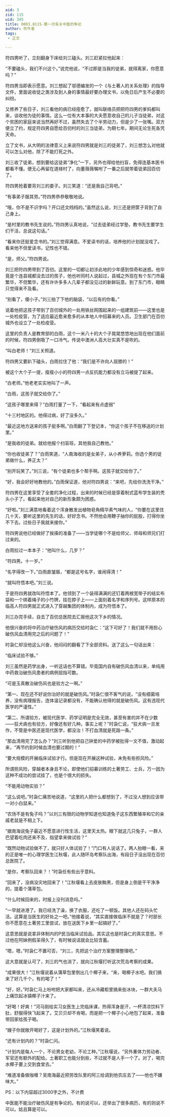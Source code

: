 ```yaml
---
aid: 3
zid: 115
uid: 345
title: 0003.0115-第一次有关中医的争论
author: 吹牛者
tags: 
 - 正文

---
```




  符四男听了，立刻翻身下床给刘三磕头。刘三赶紧拉他起来：

  “不要磕头，我们不兴这个。”说完他说，“不过即是当我的徒弟，就得离家，你愿意吗？”

  符四男当即表示愿意。刘三想起了邬德编发的一个《与土著人的关系处理》的指导文件，里面说收徒之类涉及到人身的事情最好要办理文书，以免日后产生不必要的纠纷。

  又修养了些日子，刘三看他的病已经痊愈了，就叫联络员把把符四男的爹妈都叫来，谈收他为徒的事情。这么一位有大本事的大夫愿意收自己的儿子当徒弟，对这个贫困的家庭来说当然再好不过，虽然失去了个半劳动力，但是少了一张嘴。双方便立了约，规定符四男自愿给百仞村的刘三当徒弟，为期七年。期间无论生死各凭天命。

  立了文书，从大明的法律意义上来说符四男就是刘三的徒弟了，刘三想怎么对他就可以怎么对他，除了不能打死之外。

  刘三收了徒弟，想到要给这徒弟“净化”一下，另外也得给他扫盲，免得连基本医书都看不懂。便无心再留在道禄村了，向董薇薇嘱咐了一番之后就带着徒弟回百仞了。

  符四男抢着要背刘三的娄子。刘三笑道：“还是我自己背吧。”

  “有事弟子服其劳。”符四男恭恭敬敬地说。

  “哦，你不是不识字吗？开口还文绉绉的。”虽然这么说，刘三还是把筐子背到了自己身上。

  “是村里的教书先生说的。”符四男认真地说，“过去徒弟经过学塾，教书先生要学生们干活，总说这句话。”

  “看来你还挺爱念书的。”刘三觉得满意。不爱读书的话，培养他的计划就没戏了。看来他不但爱读书，记性也不错。

  “是，师父。”符四男说。

  刘三把符四男带到了百仞。这里的一切都让初涉此地的少年感到惊奇和迷惑。他毕竟是个连县城都没去过的孩子，他也听同村人说起过，县城之外现在有个东门市最繁华，不但繁华，还有许许多多人几辈子都没见过的新鲜玩意。到了东门市，眼睛只觉得来不及看。

  “别看了，傻小子。”刘三拍了下他的脑袋，“以后有的你看。”

  说着他把这孩子带到了百仞城外的一处用铁丝网围起来的一组建筑前——这里也是一处检疫营，为了适应最近愈来愈多的从本地人中招募来的人员。卫生部门在百仞城外也设立了一处检疫营。

  这里的负责人是教育部的白雨，这个一米八十的大个子晃晃悠悠地出现在他们面前的时候，符四男倒吸了一口冷气。传说中澳洲人高大壮实真不是吹的。

  “叫白老师！”刘三关照道。

  符四男又要趴下磕头，白雨拉住了他：“我们是不许向人屈膝的！”

  被这个大个子一提，瘦瘦小小的符四男一点反抗能力都没有立马被提了起来。

  “白老师。”他老老实实地叫了一声。

  “白雨，这孩子就交给你了。”

  “这孩子哪里来得？”白雨打量了一下，“看起来有点虚弱”

  “十三村地区的。他得过病，好了没多久。”

  “最近这地方送来的孩子挺多啊。”白雨翻了下登记本，“你这个孩子不在移送的计划里。”

  “是我收的徒弟。就给他报个扫盲班，其他我自己教他。”

  “你也收徒弟了？”白雨笑道，“人南海收的是女弟子，从小养萝莉。你选个男的徒弟做什么，养正太？”

  “别开玩笑了。”刘三说，“有个徒弟也多个帮手啊。这孩子就交给你了。”

  “好，我会好好地教他的。”白雨保证道，他对符四男说：“来吧，先给你洗洗干净。”

  符四男在这里享受了全套的净化过程，出来的时候已经是穿着制式蓝布学生装的秃头小子了。看起来他对自己的新形象颇为困惑。

  “好啦。”刘三满意地看着这个浑身散发出植物皂角精华素气味的人，“你要在这里住几十天，要听这里的先生的话，好好念书。不然他会用鞭子抽你的屁股，打得你坐不下去。过些日子我就来接你。”

  符四男说他已经做好了挨揍的准备了——当学徒哪个不是给师父、师母和师兄们打过来的。

  白雨拉过一本本子：“他叫什么，几岁？”

  “符四男。十一岁。”

  “名字得改一下。”白雨直皱眉，“都是这号名字，谁闹得清！”

  “就叫符悟本吧。”刘三说。

  于是符四男就改叫符悟本了。他领到了一个装得满满的还钉着两根宽带子的结实布袋和一个绑着绳子的小竹牌，挂在脖子上——上面刻着名字和序列号。这样原本的临高人符四男就正式进入了穿越集团的体制内，成为符悟本了。

  刘三办完手续，自去了百仞总医院去汇报他这次下乡的情况。

  他很兴奋的将中药治疗破伤风的病历交给时袅仁：“这下可好了！我们就不用担心破伤风血清用完之后的问题了！”

  时袅仁却没他这么兴奋，他闷闷的翻看了下全部资料。送了这么一句话出来：

  “临床试验不够。”

  刘三虽然是药学出身，一听这话也不算错。毕竟国内自有破伤风血清以来，单纯用中药救治破伤风患者的病例屈指可数。

  “可是玉真散治破伤风也是验方之一啊。”

  “第一、现在还不好说你治好的就是破伤风。”时袅仁很不客气的说，“没有细菌培养，没有病理报告，连体温记录都没有，不能确认他得的就是破伤风。这有违现代医学的严谨性。”

  “第二、所谓验方，被现代医学、药学证明是完全无效，甚至有害的并不在少数——狂犬病也有验方，好像还有好几种。事实上呢？”时袅仁说，“狂犬病一旦发作，不管是中医还是现代医学，都没治！不打血清就是死路一条。”

  “那血清用完了怎么办？”刘三听到他把自己钟爱的中药学被批得一文不值，激动起来，“再节约到时候血清也要过期的！”

  “要大规模的开展临床试验才行。但是现在开展这种试验，未免有些担风险。”

  所谓担风险，穿越者本身且不论，即使他们招募训练的土著劳工、士兵，万一因为这种不成功的尝试挂了，也是个很大的损失。

  “不能用动物实验？”

  “这么说吧。”时袅仁痛苦地说道，“这里的人把什么都想到了，不过没人想到应该带一对小白鼠来。”

  “农场不是有兔子吗？”以刘三有限的动物学知道也知道兔子这东西繁殖率和它的亲戚老鼠是不相上下。

  “据南海说兔子最近不愿意进行性生活，这里天太热。眼下就这几只兔子，一群人巴望着吃肉还来不及，指望拿来做试验？”

  “既然动物试验做不了，就只好人体试验了！”门口有人说话了。两人抬眼一看，来的正是唯一的心理学医生江秋堰，此人随环岛考察队出海，有段日子没出现在百仞总医院了。

  “是你，考察队回来？！”时袅任有些出乎意料。

  “回来了，没病没灾地回来了！”江秋堰看上去皮肤黝黑，但是身上倒是干干净净的，提着个蒲草包。

  “什么时候回来的，时报上没刊消息吗。”

  “一早就进港了。我已经洗了澡，换了衣服，还吃了一顿饭。其他人还在码头忙活。这算是当医生的好处之一吧。”他接着说，“其实直接做临床不就是了？时部长你不愿意在土著劳工里尝试，放在送医下乡里一起搞好了。”

  这意思就是说拿非体制内的P民当临床试验品。其实这也是时袅仁的真实意思。不过他在阿妹例假呆得久了，有时候说话就会比较含蓄。

  “嗯，嗯，”时袅仁不置可否，“刘三，先把这个治疗方案整理整理吧。”

  这大意就是认可了，刘三的气也消了，就向江秋堰打听这次荒岛考察的成果。

  “成果很大！”江秋堰说着从蒲草包里倒出几个椰子来，“来，喝椰子水吧。我们搞来了好几千个，有的喝了！”

  “好，好。”时袅仁马上吩咐把大家都叫来，还从冷藏柜里搞来些冰块，一群大夫马上痛饮起冰镇椰子汁来了。

  “好喝！好爽！”河马刚给实习女医生上完临床课，热得浑身是汗，一杯清凉饮料下肚，舒服得快飞起来了。艾贝贝却不肯喝，而是把一个椰子小心地包了起来，准备带回家给孩子喝。

  “嫂子你就敞开喝好了，这是计划外的。”江秋堰笑着说。

  “还有计划内的？”时袅仁问。

  “计划内是每人一个，不论男女老幼，不论工种。”江秋堰说，“另外重体力劳动者、军官还有额外的配给。土著职工也能分到些，不过就不是人手一个了。对了，喝完水椰子要上交到食堂去。”

  “难道准备做咖喱？吴南海最近把劳改队里的阿三给调到他农庄去了——他也不嫌味大。”

  PS：以下内容超过3000字之外，不计费

  中医能不能治疗破伤风是有争论的。有的说可以，还举出了很多病历，有的则说不可以。姑且算是可以。


